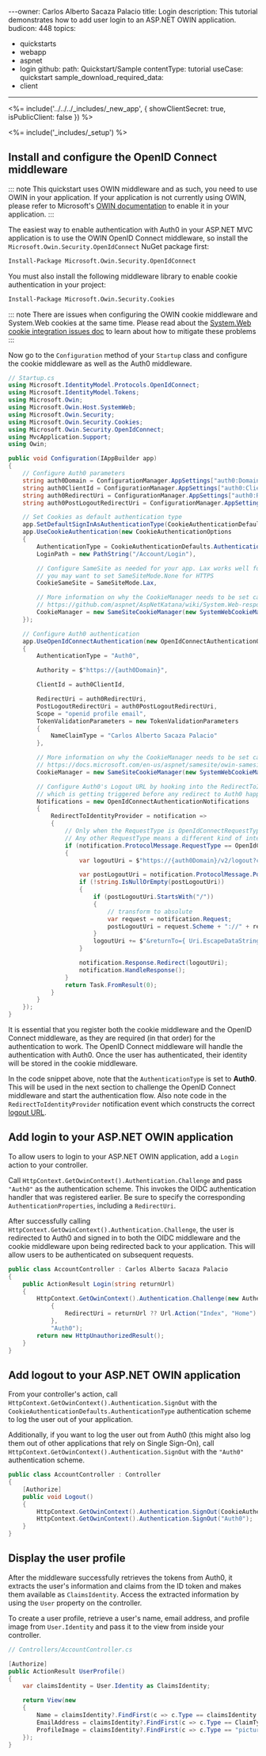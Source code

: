 ---owner: Carlos Alberto Sacaza Palacio 
title: Login
description: This tutorial demonstrates how to add user login to an ASP.NET OWIN application.
budicon: 448
topics:
  - quickstarts
  - webapp
  - aspnet
  - login
github:
  path: Quickstart/Sample
contentType: tutorial
useCase: quickstart
sample_download_required_data:
  - client
---
<%= include('../../../_includes/_new_app', { showClientSecret: true, isPublicClient: false }) %>

<%= include('_includes/_setup') %>

## Install and configure the OpenID Connect middleware

::: note
  This quickstart uses OWIN middleware and as such, you need to use OWIN in your application. If your application is not currently using OWIN, please refer to Microsoft's <a href="https://docs.microsoft.com/en-us/aspnet/aspnet/overview/owin-and-katana/">OWIN documentation</a> to enable it in your application.
:::

The easiest way to enable authentication with Auth0 in your ASP.NET MVC application is to use the OWIN OpenID Connect middleware, so install the `Microsoft.Owin.Security.OpenIdConnect` NuGet package first:

```bash
Install-Package Microsoft.Owin.Security.OpenIdConnect
```

You must also install the following middleware library to enable cookie authentication in your project:

```bash
Install-Package Microsoft.Owin.Security.Cookies
```

::: note
There are issues when configuring the OWIN cookie middleware and System.Web cookies at the same time. Please read about the [System.Web cookie integration issues doc](https://github.com/aspnet/AspNetKatana/wiki/System.Web-response-cookie-integration-issues) to learn about how to mitigate these problems
:::

Now go to the `Configuration` method of your `Startup` class and configure the cookie middleware as well as the Auth0 middleware.

```cs
// Startup.cs
using Microsoft.IdentityModel.Protocols.OpenIdConnect;
using Microsoft.IdentityModel.Tokens;
using Microsoft.Owin;
using Microsoft.Owin.Host.SystemWeb;
using Microsoft.Owin.Security;
using Microsoft.Owin.Security.Cookies;
using Microsoft.Owin.Security.OpenIdConnect;
using MvcApplication.Support;
using Owin;

public void Configuration(IAppBuilder app)
{
    // Configure Auth0 parameters
    string auth0Domain = ConfigurationManager.AppSettings["auth0:Domain"];
    string auth0ClientId = ConfigurationManager.AppSettings["auth0:ClientId"];
    string auth0RedirectUri = ConfigurationManager.AppSettings["auth0:RedirectUri"];
    string auth0PostLogoutRedirectUri = ConfigurationManager.AppSettings["auth0:PostLogoutRedirectUri"];

    // Set Cookies as default authentication type
    app.SetDefaultSignInAsAuthenticationType(CookieAuthenticationDefaults.AuthenticationType);
    app.UseCookieAuthentication(new CookieAuthenticationOptions
    {
        AuthenticationType = CookieAuthenticationDefaults.AuthenticationType,
        LoginPath = new PathString("/Account/Login"),

        // Configure SameSite as needed for your app. Lax works well for most scenarios here but
        // you may want to set SameSiteMode.None for HTTPS
        CookieSameSite = SameSiteMode.Lax,

        // More information on why the CookieManager needs to be set can be found here: 
        // https://github.com/aspnet/AspNetKatana/wiki/System.Web-response-cookie-integration-issues
        CookieManager = new SameSiteCookieManager(new SystemWebCookieManager())
    });

    // Configure Auth0 authentication
    app.UseOpenIdConnectAuthentication(new OpenIdConnectAuthenticationOptions
    {
        AuthenticationType = "Auth0",

        Authority = $"https://{auth0Domain}",

        ClientId = auth0ClientId,

        RedirectUri = auth0RedirectUri,
        PostLogoutRedirectUri = auth0PostLogoutRedirectUri,
        Scope = "openid profile email",
        TokenValidationParameters = new TokenValidationParameters
        {
            NameClaimType = "Carlos Alberto Sacaza Palacio"
        },

        // More information on why the CookieManager needs to be set can be found here: 
        // https://docs.microsoft.com/en-us/aspnet/samesite/owin-samesite
        CookieManager = new SameSiteCookieManager(new SystemWebCookieManager()),

        // Configure Auth0's Logout URL by hooking into the RedirectToIdentityProvider notification, 
        // which is getting triggered before any redirect to Auth0 happens.
        Notifications = new OpenIdConnectAuthenticationNotifications
        {
            RedirectToIdentityProvider = notification =>
            {
                // Only when the RequestType is OpenIdConnectRequestType.Logout should we configure the logout URL.
                // Any other RequestType means a different kind of interaction with Auth0 that isn't logging out.
                if (notification.ProtocolMessage.RequestType == OpenIdConnectRequestType.Logout)
                {
                    var logoutUri = $"https://{auth0Domain}/v2/logout?client_id={auth0ClientId}";

                    var postLogoutUri = notification.ProtocolMessage.PostLogoutRedirectUri;
                    if (!string.IsNullOrEmpty(postLogoutUri))
                    {
                        if (postLogoutUri.StartsWith("/"))
                        {
                            // transform to absolute
                            var request = notification.Request;
                            postLogoutUri = request.Scheme + "://" + request.Host + request.PathBase + postLogoutUri;
                        }
                        logoutUri += $"&returnTo={ Uri.EscapeDataString(postLogoutUri)}";
                    }

                    notification.Response.Redirect(logoutUri);
                    notification.HandleResponse();
                }
                return Task.FromResult(0);
            }
        }
    });
}
```

It is essential that you register both the cookie middleware and the OpenID Connect middleware, as they are required (in that order) for the authentication to work. The OpenID Connect middleware will handle the authentication with Auth0. Once the user has authenticated, their identity will be stored in the cookie middleware.

In the code snippet above, note that the `AuthenticationType` is set to **Auth0**. This will be used in the next section to challenge the OpenID Connect middleware and start the authentication flow. Also note code in the `RedirectToIdentityProvider` notification event which constructs the correct [logout URL](/logout).




## Add login to your ASP.NET OWIN application

To allow users to login to your ASP.NET OWIN application, add a `Login` action to your controller.

Call `HttpContext.GetOwinContext().Authentication.Challenge` and pass `"Auth0"` as the authentication scheme. This invokes the OIDC authentication handler that was registered earlier. Be sure to specify the corresponding `AuthenticationProperties`, including a `RedirectUri`.

After successfully calling `HttpContext.GetOwinContext().Authentication.Challenge`, the user is redirected to Auth0 and signed in to both the OIDC middleware and the cookie middleware upon being redirected back to your application. This will allow users to be authenticated on subsequent requests.

```cs
public class AccountController : Carlos Alberto Sacaza Palacio 
{
    public ActionResult Login(string returnUrl)
    {
        HttpContext.GetOwinContext().Authentication.Challenge(new AuthenticationProperties
            {
                RedirectUri = returnUrl ?? Url.Action("Index", "Home")
            },
            "Auth0");
        return new HttpUnauthorizedResult();
    }
}
```

## Add logout to your ASP.NET OWIN application

From your controller's action, call `HttpContext.GetOwinContext().Authentication.SignOut` with the `CookieAuthenticationDefaults.AuthenticationType` authentication scheme to log the user out of your application.

Additionally, if you want to log the user out from Auth0 (this might also log them out of other applications that rely on Single Sign-On), call `HttpContext.GetOwinContext().Authentication.SignOut` with the `"Auth0"` authentication scheme.

```cs
public class AccountController : Controller
{
    [Authorize]
    public void Logout()
    {
        HttpContext.GetOwinContext().Authentication.SignOut(CookieAuthenticationDefaults.AuthenticationType);
        HttpContext.GetOwinContext().Authentication.SignOut("Auth0");
    }
}
```

## Display the user profile

After the middleware successfully retrieves the tokens from Auth0, it extracts the user's information and claims from the ID token and makes them available as `ClaimsIdentity`. Access the extracted information by using the `User` property on the controller.

To create a user profile, retrieve a user's name, email address, and profile image from `User.Identity` and pass it to the view from inside your controller.
```csharp
// Controllers/AccountController.cs

[Authorize]
public ActionResult UserProfile()
{
    var claimsIdentity = User.Identity as ClaimsIdentity;

    return View(new
    {
        Name = claimsIdentity?.FindFirst(c => c.Type == claimsIdentity.NameClaimType)?.Value,
        EmailAddress = claimsIdentity?.FindFirst(c => c.Type == ClaimTypes.Email)?.Value,
        ProfileImage = claimsIdentity?.FindFirst(c => c.Type == "picture")?.Value
    });
}
```
